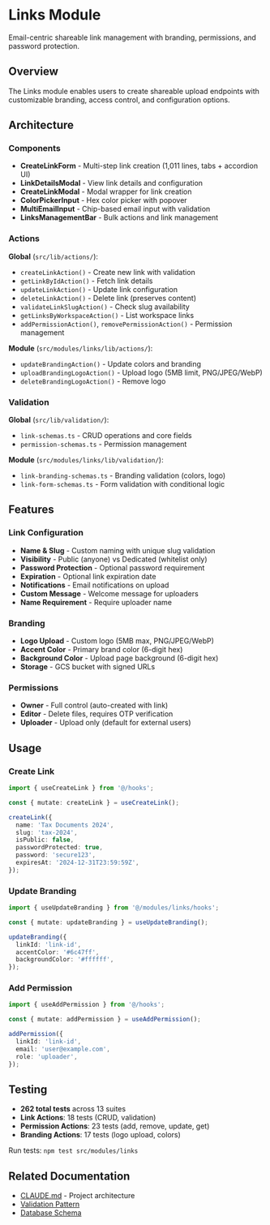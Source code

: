 # Links Module

Email-centric shareable link management with branding, permissions, and password protection.

## Overview

The Links module enables users to create shareable upload endpoints with customizable branding, access control, and configuration options.

## Architecture

### Components
- **CreateLinkForm** - Multi-step link creation (1,011 lines, tabs + accordion UI)
- **LinkDetailsModal** - View link details and configuration
- **CreateLinkModal** - Modal wrapper for link creation
- **ColorPickerInput** - Hex color picker with popover
- **MultiEmailInput** - Chip-based email input with validation
- **LinksManagementBar** - Bulk actions and link management

### Actions
**Global** (`src/lib/actions/`):
- `createLinkAction()` - Create new link with validation
- `getLinkByIdAction()` - Fetch link details
- `updateLinkAction()` - Update link configuration
- `deleteLinkAction()` - Delete link (preserves content)
- `validateLinkSlugAction()` - Check slug availability
- `getLinksByWorkspaceAction()` - List workspace links
- `addPermissionAction()`, `removePermissionAction()` - Permission management

**Module** (`src/modules/links/lib/actions/`):
- `updateBrandingAction()` - Update colors and branding
- `uploadBrandingLogoAction()` - Upload logo (5MB limit, PNG/JPEG/WebP)
- `deleteBrandingLogoAction()` - Remove logo

### Validation
**Global** (`src/lib/validation/`):
- `link-schemas.ts` - CRUD operations and core fields
- `permission-schemas.ts` - Permission management

**Module** (`src/modules/links/lib/validation/`):
- `link-branding-schemas.ts` - Branding validation (colors, logo)
- `link-form-schemas.ts` - Form validation with conditional logic

## Features

### Link Configuration
- **Name & Slug** - Custom naming with unique slug validation
- **Visibility** - Public (anyone) vs Dedicated (whitelist only)
- **Password Protection** - Optional password requirement
- **Expiration** - Optional link expiration date
- **Notifications** - Email notifications on upload
- **Custom Message** - Welcome message for uploaders
- **Name Requirement** - Require uploader name

### Branding
- **Logo Upload** - Custom logo (5MB max, PNG/JPEG/WebP)
- **Accent Color** - Primary brand color (6-digit hex)
- **Background Color** - Upload page background (6-digit hex)
- **Storage** - GCS bucket with signed URLs

### Permissions
- **Owner** - Full control (auto-created with link)
- **Editor** - Delete files, requires OTP verification
- **Uploader** - Upload only (default for external users)

## Usage

### Create Link
```typescript
import { useCreateLink } from '@/hooks';

const { mutate: createLink } = useCreateLink();

createLink({
  name: 'Tax Documents 2024',
  slug: 'tax-2024',
  isPublic: false,
  passwordProtected: true,
  password: 'secure123',
  expiresAt: '2024-12-31T23:59:59Z',
});
```

### Update Branding
```typescript
import { useUpdateBranding } from '@/modules/links/hooks';

const { mutate: updateBranding } = useUpdateBranding();

updateBranding({
  linkId: 'link-id',
  accentColor: '#6c47ff',
  backgroundColor: '#ffffff',
});
```

### Add Permission
```typescript
import { useAddPermission } from '@/hooks';

const { mutate: addPermission } = useAddPermission();

addPermission({
  linkId: 'link-id',
  email: 'user@example.com',
  role: 'uploader',
});
```

## Testing

- **262 total tests** across 13 suites
- **Link Actions**: 18 tests (CRUD, validation)
- **Permission Actions**: 23 tests (add, remove, update, get)
- **Branding Actions**: 17 tests (logo upload, colors)

Run tests: `npm test src/modules/links`

## Related Documentation

- [CLAUDE.md](../../../CLAUDE.md) - Project architecture
- [Validation Pattern](../../../docs/execution/patterns/validation-organization-pattern.md)
- [Database Schema](../../../docs/execution/database/schema.md)
